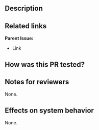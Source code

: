 ## Description

## Related links

**Parent Issue:**

- Link

<!-- ⬇️🟢
**Private Links:**

- [CompanyName internal link]()
⬆️🟢 -->

## How was this PR tested?

## Notes for reviewers

None.

## Effects on system behavior

None.
